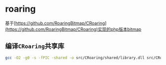 # roaring

基于[https://github.com/RoaringBitmap/CRoaring](https://github.com/RoaringBitmap/CRoaring)实现的php版本bitmap

## 编译`CRoaring`共享库

```bash
gcc -O2 -g0 -s -fPIC -shared -o src/CRoaring/shared/library.dll src/CRoaring/src/library.c
```
